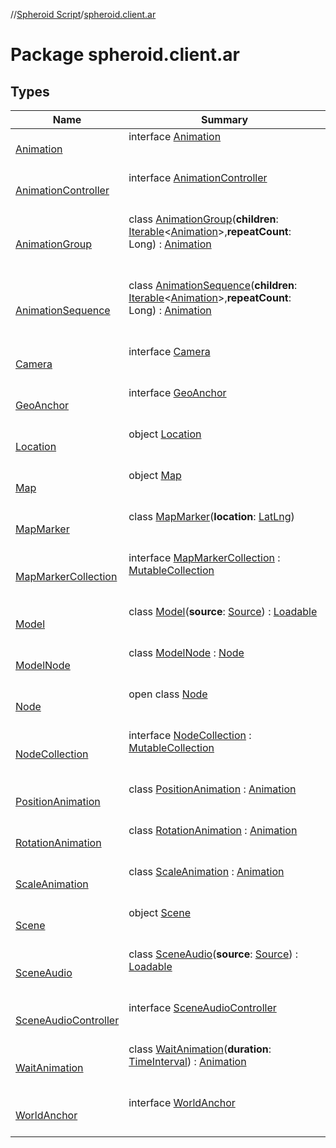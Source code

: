 //[Spheroid Script](../index.md)/[spheroid.client.ar](index.md)



# Package spheroid.client.ar  


## Types  
  
|  Name|  Summary| 
|---|---|
| [Animation](-animation/index.md)| interface [Animation](-animation/index.md)  <br><br><br>
| [AnimationController](-animation-controller/index.md)| interface [AnimationController](-animation-controller/index.md)  <br><br><br>
| [AnimationGroup](-animation-group/index.md)| class [AnimationGroup](-animation-group/index.md)(**children**: [Iterable](../spheroid.collections/-iterable/index.md)<[Animation](-animation/index.md)>,**repeatCount**: Long) : [Animation](-animation/index.md)  <br><br><br>
| [AnimationSequence](-animation-sequence/index.md)| class [AnimationSequence](-animation-sequence/index.md)(**children**: [Iterable](../spheroid.collections/-iterable/index.md)<[Animation](-animation/index.md)>,**repeatCount**: Long) : [Animation](-animation/index.md)  <br><br><br>
| [Camera](-camera/index.md)| interface [Camera](-camera/index.md)  <br><br><br>
| [GeoAnchor](-geo-anchor/index.md)| interface [GeoAnchor](-geo-anchor/index.md)  <br><br><br>
| [Location](-location/index.md)| object [Location](-location/index.md)  <br><br><br>
| [Map](-map/index.md)| object [Map](-map/index.md)  <br><br><br>
| [MapMarker](-map-marker/index.md)| class [MapMarker](-map-marker/index.md)(**location**: [LatLng](../spheroid/-lat-lng/index.md))  <br><br><br>
| [MapMarkerCollection](-map-marker-collection/index.md)| interface [MapMarkerCollection](-map-marker-collection/index.md) : [MutableCollection](../spheroid.collections/-mutable-collection/index.md)  <br><br><br>
| [Model](-model/index.md)| class [Model](-model/index.md)(**source**: [Source](../spheroid/-source/index.md)) : [Loadable](../spheroid/-loadable/index.md)  <br><br><br>
| [ModelNode](-model-node/index.md)| class [ModelNode](-model-node/index.md) : [Node](-node/index.md)  <br><br><br>
| [Node](-node/index.md)| open class [Node](-node/index.md)  <br><br><br>
| [NodeCollection](-node-collection/index.md)| interface [NodeCollection](-node-collection/index.md) : [MutableCollection](../spheroid.collections/-mutable-collection/index.md)  <br><br><br>
| [PositionAnimation](-position-animation/index.md)| class [PositionAnimation](-position-animation/index.md) : [Animation](-animation/index.md)  <br><br><br>
| [RotationAnimation](-rotation-animation/index.md)| class [RotationAnimation](-rotation-animation/index.md) : [Animation](-animation/index.md)  <br><br><br>
| [ScaleAnimation](-scale-animation/index.md)| class [ScaleAnimation](-scale-animation/index.md) : [Animation](-animation/index.md)  <br><br><br>
| [Scene](-scene/index.md)| object [Scene](-scene/index.md)  <br><br><br>
| [SceneAudio](-scene-audio/index.md)| class [SceneAudio](-scene-audio/index.md)(**source**: [Source](../spheroid/-source/index.md)) : [Loadable](../spheroid/-loadable/index.md)  <br><br><br>
| [SceneAudioController](-scene-audio-controller/index.md)| interface [SceneAudioController](-scene-audio-controller/index.md)  <br><br><br>
| [WaitAnimation](-wait-animation/index.md)| class [WaitAnimation](-wait-animation/index.md)(**duration**: [TimeInterval](../spheroid/-time-interval/index.md)) : [Animation](-animation/index.md)  <br><br><br>
| [WorldAnchor](-world-anchor/index.md)| interface [WorldAnchor](-world-anchor/index.md)  <br><br><br>

